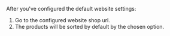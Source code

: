 After you've configured the default website settings:

1.  Go to the configured website shop url.
2.  The products will be sorted by default by the chosen option.
